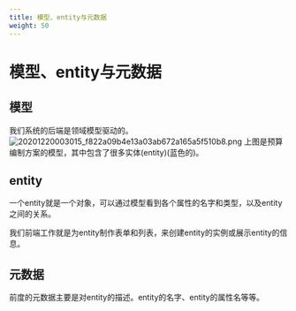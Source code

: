 ```yaml
---
title: 模型、entity与元数据
weight: 50
---
```

# 模型、entity与元数据

## 模型
我们系统的后端是领域模型驱动的。
![20201220003015_f822a09b4e13a03ab672a165a5f510b8.png](https://hugo-1256216240.cos.ap-chengdu.myqcloud.com/20201220003015_f822a09b4e13a03ab672a165a5f510b8.png)
上图是预算编制方案的模型，其中包含了很多实体(entity)(蓝色的)。

## entity
一个entity就是一个对象，可以通过模型看到各个属性的名字和类型，以及entity之间的关系。

我们前端工作就是为entity制作表单和列表，来创建entity的实例或展示entity的信息。

## 元数据
前度的元数据主要是对entity的描述。entity的名字、entity的属性名等等。